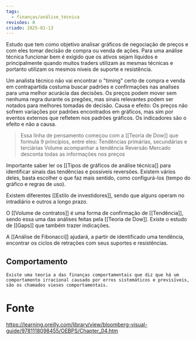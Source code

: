 ```yaml
---
tags:
  - finanças/análise_técnica
revisões: 0
criado: 2025-01-13
---
```

Estudo que tem como objetivo analisar gráficos de negociação de preços e com eles tomar decisão de compra ou venda de ações. Para uma análise técnica funcionar bem é exigido que os ativos sejam líquidos e principalmente quando muitos traders utilizam as mesmas técnicas e portanto utilizam os mesmos níveis de suporte e resistência.

Um analista técnico não vai encontrar o "timing" certo de compra e venda em contrapartida costuma buscar padrões e confirmações nas analises para uma melhor acurácia das decisões.  Os preços podem mover sem nenhuma regra durante os pregões, mas sinais relevantes podem ser notados para melhores tomadas de decisão. Causa e efeito: Os preços não sofrem variações por padrões encontrados em gráficos, mas sim por eventos externos que refletem nos padrões gráficos. Os indicadores são o efeito e não a causa.

> Essa linha de pensamento começou com a [[Teoria de Dow]] que formula 9 princípios, entre eles:
> 	Tendências primárias, secundárias e terciárias
> 	Volume acompanhar a tendência
> 	Reversão
> 	Mercado desconta todas as informações nos preços

Importante saber ler os [[Tipos de gráficos de análise técnica]] para identificar sinais das tendências e possíveis reversões.  Existem vários deles, basta escolher o que faz mais sentido, como configurá-los (tempo do gráfico e regras de uso).

Existem diferentes [[Estilo de investidores]], sendo que alguns operam no intradiário e outros a longo prazo. 

O [[Volume de contratos]] é uma forma de confirmação de [[Tendência]], sendo essa uma das análises feitas pela [[Teoria de Dow]]. Existe o estudo de [[Gaps]] que também trazer indicações. 

A [[Análise de Fibonacci]] ajudará, a partir de identificado uma tendência, encontrar os ciclos de retrações com seus suportes e resistências. 


## Comportamento
	Existe uma teoria a das finanças comportamentais que diz que há um comportamento irracional causado por erros sistemáticos e previsíveis, são os chamados vieses comportamentais.







# Fonte
https://learning.oreilly.com/library/view/bloomberg-visual-guide/9781118098455/OEBPS/Chapter_04.htm